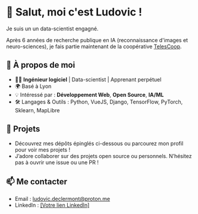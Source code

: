 # 👋 Salut, moi c'est Ludovic !

Je suis un un data-scientist engagné.  

Après 6 années de recherche publique en IA (reconnaissance d'images et neuro-sciences), je fais partie maintenant de la coopérative [TelesCoop](https://telescoop.fr).

## 🚀 À propos de moi

- 🧑‍💻 **Ingénieur logiciel** | Data-scientist | Apprenant perpétuel
- 🌍 Basé à Lyon
- 💡 Intéressé par : **Développement Web**, **Open Source**, **IA/ML**
- 🛠️ Langages & Outils : Python, VueJS, Django, TensorFlow, PyTorch, Sklearn, MapLibre

## 📝 Projets

- Découvrez mes dépôts épinglés ci-dessous ou parcourez mon profil pour voir mes projets !
- J’adore collaborer sur des projets open source ou personnels. N’hésitez pas à ouvrir une issue ou une PR !

## 📫 Me contacter

- Email : ludovic.declermont@proton.me
- LinkedIn : [[Votre lien LinkedIn]](https://www.linkedin.com/in/ludovic-de-clermont-6142b792/)
